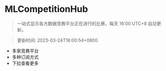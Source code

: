 # MLCompetitionHub

> 一站式显示各大数据竞赛平台正在进行的比赛，每天 16:00 UTC+8 自动更新。
  
> 更新时间: 2023-03-24T16:00:54+0800 

* 多家竞赛平台
* 多种订阅方式
* 下拉查看更多